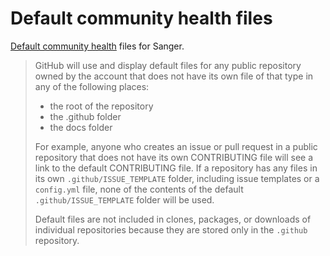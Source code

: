 # Default community health files

[Default community health](https://help.github.com/en/github/building-a-strong-community/creating-a-default-community-health-file) files for Sanger.

> GitHub will use and display default files for any public repository owned by the account that does not have its own file of that type in any of the following places:
>
> * the root of the repository
> * the .github folder
> * the docs folder
>
> For example, anyone who creates an issue or pull request in a public repository that does not have its own CONTRIBUTING file will see a link to the default CONTRIBUTING file. If a repository has any files in its own `.github/ISSUE_TEMPLATE` folder, including issue templates or a `config.yml` file, none of the contents of the default `.github/ISSUE_TEMPLATE` folder will be used.
>
> Default files are not included in clones, packages, or downloads of individual repositories because they are stored only in the `.github` repository.
